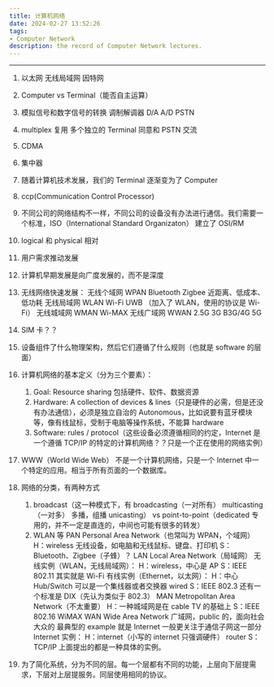 ```yaml
---
title: 计算机网络
date: 2024-02-27 13:52:26
tags:
- Computer Network
description: the record of Computer Network lectures.
---
```


---

1.  以太网
    无线局域网
    因特网

2. Computer vs Terminal（能否自主运算）

3. 模拟信号和数字信号的转换 调制解调器 D/A A/D PSTN 
4. multiplex 复用 多个独立的 Terminal 同意和 PSTN 交流
5. CDMA
6. 集中器

7. 随着计算机技术发展，我们的 Terminal 逐渐变为了 Computer

8. ccp(Communication Control Processor)

9. 不同公司的网络结构不一样，不同公司的设备没有办法进行通信。我们需要一个标准，ISO（International Standard Organizaton） 建立了 OSI/RM

10. logical 和 physical 相对

11. 用户需求推动发展

12. 计算机早期发展是向广度发展的，而不是深度

13. 无线网络快速发展：
    无线个域网 WPAN Bluetooth Zigbee 近距离、低成本、低功耗
    无线局域网 WLAN Wi-Fi UWB （加入了 WLAN，使用的协议是 Wi-Fi）
    无线城域网 WMAN Wi-MAX
    无线广域网 WWAN 2.5G 3G B3G/4G 5G 

14. SIM 卡？？

15. 设备组件了什么物理架构，然后它们遵循了什么规则（也就是 software 的层面）

16. 计算机网络的基本定义（分为三个要素）：
    1. Goal: Resource sharing 包括硬件、软件、数据资源
    2. Hardware: A collection of devices & lines（只是硬件的必需，但是还没有办法通信），必须是独立自治的 Autonomous，比如说要有蓝牙模块等，像有线鼠标，受制于电脑等操作系统，不能算 hardware
    3. Software: rules / protocol（这些设备必须遵循相同的约定，Internet 是一个遵循 TCP/IP 的特定的计算机网络？？只是一个正在使用的网络实例）

17. WWW（World Wide Web） 不是一个计算机网络，只是一个 Internet 中一个特定的应用。相当于所有页面的一个数据库。

18. 网络的分类，有两种方式
    1. broadcast（这一种模式下，有 broadcasting（一对所有） multicasting（一对多） 多播，组播 unicasting） vs point-to-point（dedicated 专用的，并不一定是直连的，中间也可能有很多的转发）
    2. WLAN 等
        PAN Personal Area Network（也常叫为 WPAN，个域网）
            H：wireless 无线设备，如电脑和无线鼠标、键盘、打印机
            S：Bluetooth、Zigbee（子蜂）？
        LAN Local Area Network（局域网）
            无线实例（WLAN，无线局域网）：
                H：wireless，中心是 AP
                S：IEEE 802.11 其实就是 Wi-Fi
            有线实例（Ethernet，以太网）：
                H：中心 Hub/Switch 可以是一个集线器或者交换器 wired
                S：IEEE 802.3 还有一个标准是 DIX（先认为类似于 802.3）
        MAN Metropolitan Area Network（不太重要）
            H：一种城域网是在 cable TV 的基础上
            S：IEEE 802.16 WiMAX
        WAN Wide Area Network 广域网，public 的，面向社会大众的
            最典型的 example 就是 Internet
            一般更关注于通信子网这一部分
            Internet 实例：
            H：internet（小写的 internet 只强调硬件） router
            S：TCP/IP
上面提出的都是一种具体的实例。

19. 为了简化系统，分为不同的层。每一个层都有不同的功能，上层向下层提需求，下层对上层提服务。同层使用相同的协议。
